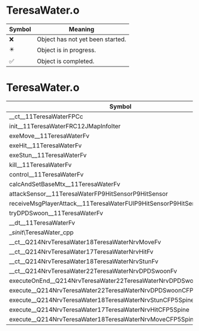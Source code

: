 # TeresaWater.o
| Symbol | Meaning 
| ------------- | ------------- 
| :x: | Object has not yet been started. 
| :eight_pointed_black_star: | Object is in progress. 
| :white_check_mark: | Object is completed. 


# TeresaWater.o
| Symbol | Decompiled? |
| ------------- | ------------- |
| __ct__11TeresaWaterFPCc | :x: |
| init__11TeresaWaterFRC12JMapInfoIter | :x: |
| exeMove__11TeresaWaterFv | :x: |
| exeHit__11TeresaWaterFv | :x: |
| exeStun__11TeresaWaterFv | :x: |
| kill__11TeresaWaterFv | :x: |
| control__11TeresaWaterFv | :x: |
| calcAndSetBaseMtx__11TeresaWaterFv | :x: |
| attackSensor__11TeresaWaterFP9HitSensorP9HitSensor | :x: |
| receiveMsgPlayerAttack__11TeresaWaterFUlP9HitSensorP9HitSensor | :x: |
| tryDPDSwoon__11TeresaWaterFv | :x: |
| __dt__11TeresaWaterFv | :x: |
| __sinit_\TeresaWater_cpp | :x: |
| __ct__Q214NrvTeresaWater18TeresaWaterNrvMoveFv | :x: |
| __ct__Q214NrvTeresaWater17TeresaWaterNrvHitFv | :x: |
| __ct__Q214NrvTeresaWater18TeresaWaterNrvStunFv | :x: |
| __ct__Q214NrvTeresaWater22TeresaWaterNrvDPDSwoonFv | :x: |
| executeOnEnd__Q214NrvTeresaWater22TeresaWaterNrvDPDSwoonCFP5Spine | :x: |
| execute__Q214NrvTeresaWater22TeresaWaterNrvDPDSwoonCFP5Spine | :x: |
| execute__Q214NrvTeresaWater18TeresaWaterNrvStunCFP5Spine | :x: |
| execute__Q214NrvTeresaWater17TeresaWaterNrvHitCFP5Spine | :x: |
| execute__Q214NrvTeresaWater18TeresaWaterNrvMoveCFP5Spine | :x: |
